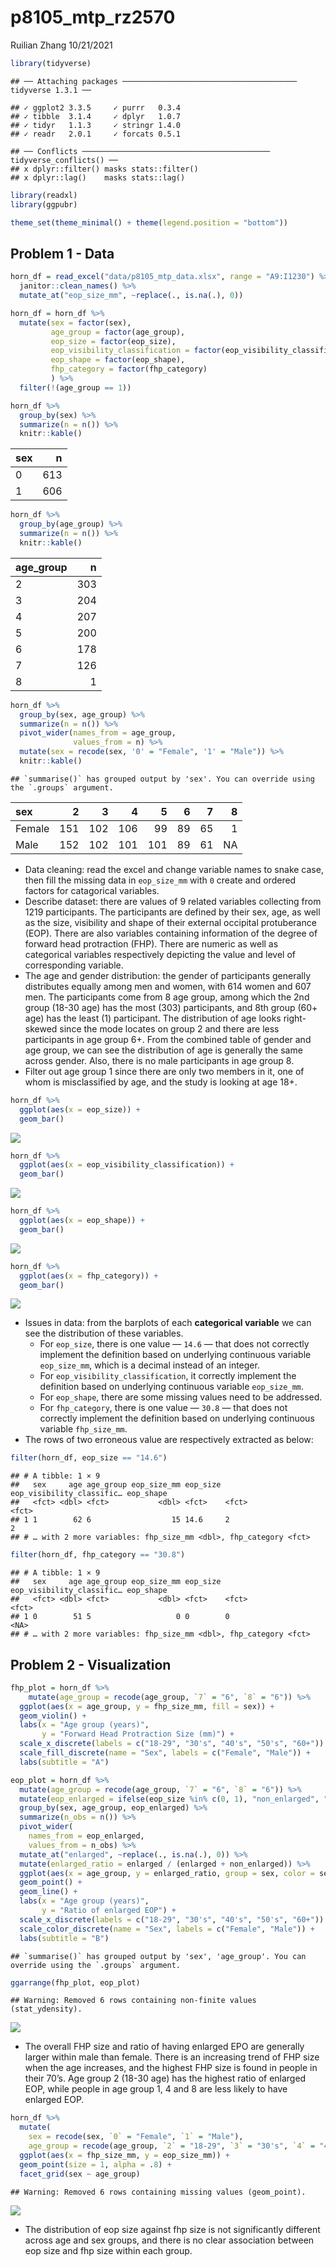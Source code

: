p8105\_mtp\_rz2570
================
Ruilian Zhang
10/21/2021

``` r
library(tidyverse)
```

    ## ── Attaching packages ─────────────────────────────────────── tidyverse 1.3.1 ──

    ## ✓ ggplot2 3.3.5     ✓ purrr   0.3.4
    ## ✓ tibble  3.1.4     ✓ dplyr   1.0.7
    ## ✓ tidyr   1.1.3     ✓ stringr 1.4.0
    ## ✓ readr   2.0.1     ✓ forcats 0.5.1

    ## ── Conflicts ────────────────────────────────────────── tidyverse_conflicts() ──
    ## x dplyr::filter() masks stats::filter()
    ## x dplyr::lag()    masks stats::lag()

``` r
library(readxl)
library(ggpubr)

theme_set(theme_minimal() + theme(legend.position = "bottom"))
```

## Problem 1 - Data

``` r
horn_df = read_excel("data/p8105_mtp_data.xlsx", range = "A9:I1230") %>% 
  janitor::clean_names() %>% 
  mutate_at("eop_size_mm", ~replace(., is.na(.), 0))

horn_df = horn_df %>% 
  mutate(sex = factor(sex),
         age_group = factor(age_group),
         eop_size = factor(eop_size),
         eop_visibility_classification = factor(eop_visibility_classification),
         eop_shape = factor(eop_shape),
         fhp_category = factor(fhp_category)
         ) %>% 
  filter(!(age_group == 1))

horn_df %>% 
  group_by(sex) %>% 
  summarize(n = n()) %>% 
  knitr::kable()
```

| sex |   n |
|:----|----:|
| 0   | 613 |
| 1   | 606 |

``` r
horn_df %>% 
  group_by(age_group) %>% 
  summarize(n = n()) %>% 
  knitr::kable()
```

| age\_group |   n |
|:-----------|----:|
| 2          | 303 |
| 3          | 204 |
| 4          | 207 |
| 5          | 200 |
| 6          | 178 |
| 7          | 126 |
| 8          |   1 |

``` r
horn_df %>% 
  group_by(sex, age_group) %>% 
  summarize(n = n()) %>%
  pivot_wider(names_from = age_group,
              values_from = n) %>% 
  mutate(sex = recode(sex, '0' = "Female", '1' = "Male")) %>% 
  knitr::kable()
```

    ## `summarise()` has grouped output by 'sex'. You can override using the `.groups` argument.

| sex    |   2 |   3 |   4 |   5 |   6 |   7 |   8 |
|:-------|----:|----:|----:|----:|----:|----:|----:|
| Female | 151 | 102 | 106 |  99 |  89 |  65 |   1 |
| Male   | 152 | 102 | 101 | 101 |  89 |  61 |  NA |

-   Data cleaning: read the excel and change variable names to snake
    case, then fill the missing data in `eop_size_mm` with `0` create
    and ordered factors for catagorical variables.  
-   Describe dataset: there are values of 9 related variables collecting
    from 1219 participants. The participants are defined by their sex,
    age, as well as the size, visibility and shape of their external
    occipital protuberance (EOP). There are also variables containing
    information of the degree of forward head protraction (FHP). There
    are numeric as well as categorical variables respectively depicting
    the value and level of corresponding variable.  
-   The age and gender distribution: the gender of participants
    generally distributes equally among men and women, with 614 women
    and 607 men. The participants come from 8 age group, among which the
    2nd group (18-30 age) has the most (303) participants, and 8th group
    (60+ age) has the least (1) participant. The distribution of age
    looks right-skewed since the mode locates on group 2 and there are
    less participants in age group 6+. From the combined table of gender
    and age group, we can see the distribution of age is generally the
    same across gender. Also, there is no male participants in age
    group 8.
-   Filter out age group 1 since there are only two members in it, one
    of whom is misclassified by age, and the study is looking at age
    18+.

``` r
horn_df %>% 
  ggplot(aes(x = eop_size)) +
  geom_bar()
```

![](p8105_mtp_rz2570_files/figure-gfm/plot%20categorical%20variables-1.png)<!-- -->

``` r
horn_df %>% 
  ggplot(aes(x = eop_visibility_classification)) +
  geom_bar()
```

![](p8105_mtp_rz2570_files/figure-gfm/plot%20categorical%20variables-2.png)<!-- -->

``` r
horn_df %>% 
  ggplot(aes(x = eop_shape)) +
  geom_bar()
```

![](p8105_mtp_rz2570_files/figure-gfm/plot%20categorical%20variables-3.png)<!-- -->

``` r
horn_df %>% 
  ggplot(aes(x = fhp_category)) +
  geom_bar()
```

![](p8105_mtp_rz2570_files/figure-gfm/plot%20categorical%20variables-4.png)<!-- -->

-   Issues in data: from the barplots of each **categorical variable**
    we can see the distribution of these variables.
    -   For `eop_size`, there is one value — `14.6` — that does not
        correctly implement the definition based on underlying
        continuous variable `eop_size_mm`, which is a decimal instead of
        an integer.  
    -   For `eop_visibility_classification`, it correctly implement the
        definition based on underlying continuous variable
        `eop_size_mm`.  
    -   For `eop_shape`, there are some missing values need to be
        addressed.  
    -   For `fhp_category`, there is one value — `30.8` — that does not
        correctly implement the definition based on underlying
        continuous variable `fhp_size_mm`.
-   The rows of two erroneous value are respectively extracted as below:

``` r
filter(horn_df, eop_size == "14.6")
```

    ## # A tibble: 1 × 9
    ##   sex     age age_group eop_size_mm eop_size eop_visibility_classific… eop_shape
    ##   <fct> <dbl> <fct>           <dbl> <fct>    <fct>                     <fct>    
    ## 1 1        62 6                  15 14.6     2                         2        
    ## # … with 2 more variables: fhp_size_mm <dbl>, fhp_category <fct>

``` r
filter(horn_df, fhp_category == "30.8")
```

    ## # A tibble: 1 × 9
    ##   sex     age age_group eop_size_mm eop_size eop_visibility_classific… eop_shape
    ##   <fct> <dbl> <fct>           <dbl> <fct>    <fct>                     <fct>    
    ## 1 0        51 5                   0 0        0                         <NA>     
    ## # … with 2 more variables: fhp_size_mm <dbl>, fhp_category <fct>

## Problem 2 - Visualization

``` r
fhp_plot = horn_df %>% 
    mutate(age_group = recode(age_group, `7` = "6", `8` = "6")) %>%
  ggplot(aes(x = age_group, y = fhp_size_mm, fill = sex)) +
  geom_violin() +
  labs(x = "Age group (years)",
       y = "Forward Head Protraction Size (mm)") +
  scale_x_discrete(labels = c("18-29", "30's", "40's", "50's", "60+")) +
  scale_fill_discrete(name = "Sex", labels = c("Female", "Male")) +
  labs(subtitle = "A")

eop_plot = horn_df %>% 
  mutate(age_group = recode(age_group, `7` = "6", `8` = "6")) %>% 
  mutate(eop_enlarged = ifelse(eop_size %in% c(0, 1), "non_enlarged", "enlarged")) %>% 
  group_by(sex, age_group, eop_enlarged) %>% 
  summarize(n_obs = n()) %>% 
  pivot_wider(
    names_from = eop_enlarged,
    values_from = n_obs) %>% 
  mutate_at("enlarged", ~replace(., is.na(.), 0)) %>% 
  mutate(enlarged_ratio = enlarged / (enlarged + non_enlarged)) %>%
  ggplot(aes(x = age_group, y = enlarged_ratio, group = sex, color = sex)) +
  geom_point() +
  geom_line() +
  labs(x = "Age group (years)",
       y = "Ratio of enlarged EOP") +
  scale_x_discrete(labels = c("18-29", "30's", "40's", "50's", "60+")) +
  scale_color_discrete(name = "Sex", labels = c("Female", "Male")) +
  labs(subtitle = "B")
```

    ## `summarise()` has grouped output by 'sex', 'age_group'. You can override using the `.groups` argument.

``` r
ggarrange(fhp_plot, eop_plot)
```

    ## Warning: Removed 6 rows containing non-finite values (stat_ydensity).

![](p8105_mtp_rz2570_files/figure-gfm/improve%20original%20plots-1.png)<!-- -->

-   The overall FHP size and ratio of having enlarged EPO are generally
    larger within male than female. There is an increasing trend of FHP
    size when the age increases, and the highest FHP size is found in
    people in their 70’s. Age group 2 (18-30 age) has the highest ratio
    of enlarged EOP, while people in age group 1, 4 and 8 are less
    likely to have enlarged EOP.

``` r
horn_df %>% 
  mutate(
    sex = recode(sex, `0` = "Female", `1` = "Male"), 
    age_group = recode(age_group, `2` = "18-29", `3` = "30's", `4` = "40's", `5` = "50's", `6` = "60+", `7` = "60+", `8` = "60+")) %>%
  ggplot(aes(x = fhp_size_mm, y = eop_size_mm)) + 
  geom_point(size = 1, alpha = .8) +
  facet_grid(sex ~ age_group)
```

    ## Warning: Removed 6 rows containing missing values (geom_point).

![](p8105_mtp_rz2570_files/figure-gfm/association%20between%20FHP%20size%20and%20EOP%20size-1.png)<!-- -->

-   The distribution of eop size against fhp size is not significantly
    different across age and sex groups, and there is no clear
    association between eop size and fhp size within each group.
